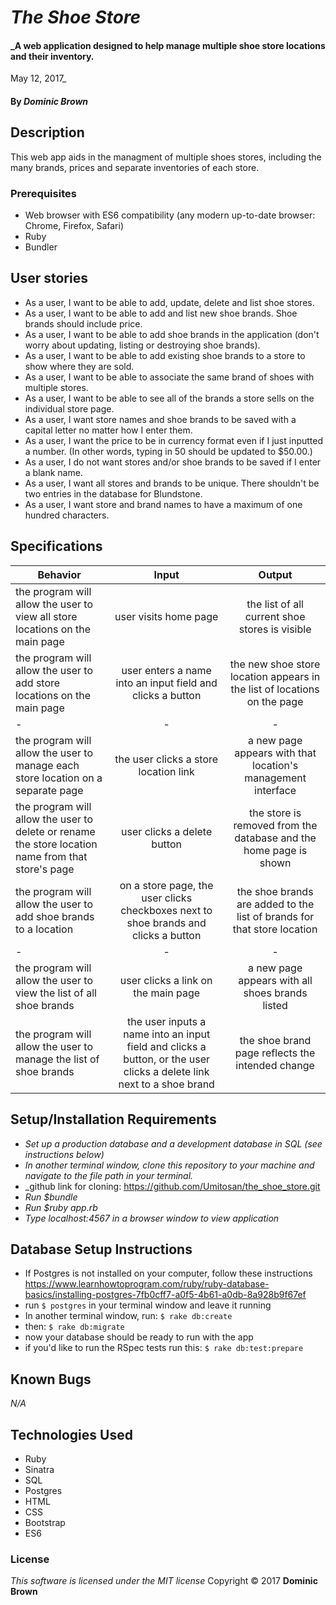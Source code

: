 # _The Shoe Store_

#### _A web application designed to help manage multiple shoe store locations and their inventory.
May 12, 2017_

#### By _**Dominic Brown**_

## Description

This web app aids in the managment of multiple shoes stores, including the many brands, prices and separate inventories of each store.

### Prerequisites

* Web browser with ES6 compatibility (any modern up-to-date browser: Chrome, Firefox, Safari)
* Ruby
* Bundler

## User stories

* As a user, I want to be able to add, update, delete and list shoe stores.
* As a user, I want to be able to add and list new shoe brands. Shoe brands should include price.
* As a user, I want to be able to add shoe brands in the application (don't worry about updating, listing or  destroying shoe brands).
* As a user, I want to be able to add existing shoe brands to a store to show where they are sold.
* As a user, I want to be able to associate the same brand of shoes with multiple stores.
* As a user, I want to be able to see all of the brands a store sells on the individual store page.
* As a user, I want store names and shoe brands to be saved with a capital letter no matter how I enter them.
* As a user, I want the price to be in currency format even if I just inputted a number. (In other words,  typing in 50 should be updated to $50.00.)
* As a user, I do not want stores and/or shoe brands to be saved if I enter a blank name.
* As a user, I want all stores and brands to be unique. There shouldn't be two entries in the database for  Blundstone.
* As a user, I want store and brand names to have a maximum of one hundred characters.

## Specifications
| Behavior |  Input   |  Output  |
|----------|:--------:|:--------:|
| the program will allow the user to view all store locations on the main page | user visits home page | the list of all current shoe stores is visible |
| the program will allow the user to add store locations on the main page | user enters a name into an input field and clicks a button | the new shoe store location appears in the list of locations on the page |
| - | - | - |
| the program will allow the user to manage each store location on a separate page | the user clicks a store location link | a new page appears with that location's management interface |
| the program will allow the user to delete or rename the store location name from that store's page | user clicks a delete button | the store is removed from the database and the home page is shown |
| the program will allow the user to add shoe brands to a location | on a store page, the user clicks checkboxes next to shoe brands and clicks a button | the shoe brands are added to the list of brands for that store location |
| - | - | - |
| the program will allow the user to view the list of all shoe brands | user clicks a link on the main page | a new page appears with all shoes brands listed |
| the program will allow the user to manage the list of shoe brands | the user inputs a name into an input field and clicks a button, or the user clicks a delete link next to a shoe brand | the shoe brand page reflects the intended change |

## Setup/Installation Requirements

* _Set up a production database and a development database in SQL (see instructions below)_
* _In another terminal window, clone this repository to your machine and navigate to the file path in your terminal._
* _github link for cloning: https://github.com/Umitosan/the_shoe_store.git
* _Run $bundle_
* _Run $ruby app.rb_
* _Type localhost:4567 in a browser window to view application_

## Database Setup Instructions

* If Postgres is not installed on your computer, follow these instructions https://www.learnhowtoprogram.com/ruby/ruby-database-basics/installing-postgres-7fb0cff7-a0f5-4b61-a0db-8a928b9f67ef
* run ```$ postgres``` in your terminal window and leave it running
* In another terminal window, run: ```$ rake db:create```
* then: ```$ rake db:migrate```
* now your database should be ready to run with the app
* if you'd like to run the RSpec tests run this: ```$ rake db:test:prepare```

## Known Bugs
_N/A_

## Technologies Used
* Ruby
* Sinatra
* SQL
* Postgres
* HTML
* CSS
* Bootstrap
* ES6

### License
*This software is licensed under the MIT license*
Copyright © 2017 **Dominic Brown**
